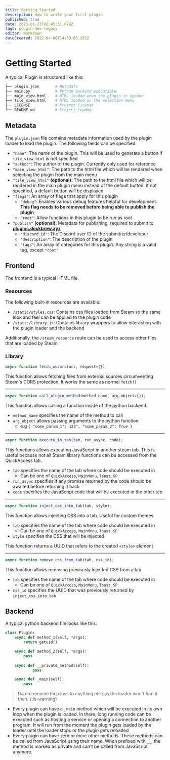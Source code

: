 ```yaml
---
title: Getting Started
description: How to write your first plugin
published: true
date: 2023-01-23T00:45:31.078Z
tags: plugin-dev-legacy
editor: markdown
dateCreated: 2022-04-08T14:39:05.332Z
---
```


# Getting Started

A typical Plugin is structured like this:

```bash
├── plugin.json       # Metadata
├── main.py           # Python backend executable
├── main_view.html    # HTML loaded when the plugin is opened
├── tile_view.html    # HTML loaded in the selection menu
├── LICENSE           # Project license
└── README.md         # Project readme
```

## Metadata

The `plugin.json` file contains metadata information used by the plugin loader to load the plugin.
The following fields can be specified:

- `"name"`: The name of the plugin. This will be used to generate a button if `tile_view_html` is not specified
- `"author"`: The author of the plugin. Currently only used for reference
- `"main_view_html"`: The path to the html file which will be rendered when selecting the plugin from the main menu
- `"tile_view_html"` **(optional)**: The path to the html file which will be rendered in the main plugin menu instead of the default button. If not specified, a default button will be displayed
- `"flags"`: An array of flags that apply for this plugin
   - `"debug"`: Enables various debug features helpful for development. **This flag needs to be removed before being able to publish the plugin**
   - `"root"`: Allow functions in this plugin to be run as root
- `"publish"` **(optional)**: Metadata for publishing, required to submit to **[plugins.deckbrew.xyz](https://plugins.deckbrew.xyz/)**
   - `"discord_id"`: The Discord user ID of the submitter/developer
   - `"description"`: The description of the plugin
   - `"tags"`: An array of categories for this plugin. Any string is a valid tag, except `"root"`
   

## Frontend

The frontend is a typical HTML file. 

### Resources

The following built-in resources are available:

- `/static/styles.css`: Contains css files loaded from Steam so the same look and feel can be applied to the plugin code
- `/static/library.js`: Contains library wrappers to allow interacting with the plugin loader and the backend

Additionally, the `/steam_resource` route can be used to access other files that are loaded by Steam

### Library

```js
async function fetch_nocors(url, request={});
```
This function allows fetching files from external sources circumventing Steam's CORS protection.
It works the same as normal `fetch()`

---

```js
async function call_plugin_method(method_name, arg_object={});
```
This function allows calling a function inside of the python backend. 
- `method_name` specifies the name of the method to call
- `arg_object` allows passing arguments to the python function. 
    - e.g `{ "some_param_1": 123", "some_param_2": True }`

---

```js
async function execute_in_tab(tab, run_async, code);
```
This functions allows executing JavaScript in another steam tab. This is useful because not all Steam library functions can be accessed from the QuickAccess tab.
- `tab` specifies the name of the tab where code should be executed in
    - Can be one of `QuickAccess`, `MainMenu`, `Toast`, `SP`
- `run_async` specifies if any promise returned by the code should be awaited before returning it back
- `code` specifies the JavaScript code that will be executed in the other tab

---

```js
async function inject_css_into_tab(tab, style);
```
This function allows injecting CSS into a tab. Useful for custom themes
- `tab` specifies the name of the tab where code should be executed in
    - Can be one of `QuickAccess`, `MainMenu`, `Toast`, `SP`
- `style` specifies the CSS that will be injected

This function returns a UUID that refers to the created `<style>` element

---

```js
async function remove_css_from_tab(tab, css_id);
```
This function allows removing previously injected CSS from a tab
- `tab` specifies the name of the tab where code should be executed in
    - Can be one of `QuickAccess`, `MainMenu`, `Toast`, `SP`
- `css_id` specifies the UUID that was previously returned by `inject_css_into_tab`

## Backend

A typical python backend file looks like this:

```py
class Plugin:
    async def method_1(self, *args):
        return getuid()

    async def method_2(self, *args):
        pass
        
    async def __private_method(self):
    		pass

    async def _main(self):
        pass
```

> Do not rename the class to anything else as the loader won't find it then.
{.is-warning}

- Every plugin can have a `_main` method which will be executed in its own loop when the plugin is loaded. In there, long running code can be executed such as hosting a service or opening a connection to another program. It will run from the moment the plugin gets loaded by the loader until the loader stops or the plugin gets reloaded
- Every plugin can have zero or more other methods. These methods can be called from JavaScript using their name. When prefixed with `__`, the method is marked as private and can't be called from JavaScript anymore.
